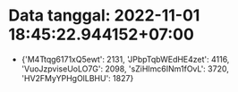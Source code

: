# Data tanggal: 2022-11-01 18:45:22.944152+07:00

* {'M4Ttqg6171xQ5ewt': 2131, 'JPbpTqbWEdHE4zet': 4116, 'VuoJzpviseUoLO7G': 2098, 'sZiHImc6INm1fOvL': 3720, 'HV2FMyYPHgOlLBHU': 1827}

